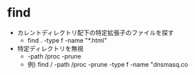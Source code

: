 # find

* カレントディレクトリ配下の特定拡張子のファイルを探す
  * find . -type f -name "*.html"
* 特定ディレクトリを無視
  * -path /proc -prune
  * 例) find / -path /proc -prune -type f -name "dnsmasq.co
  
